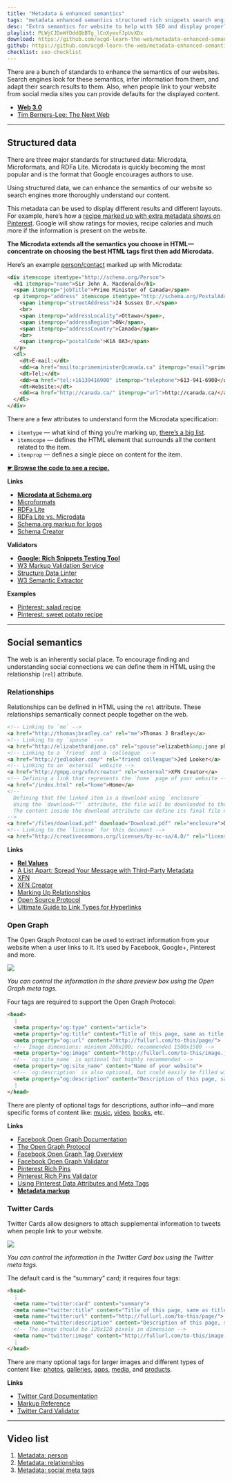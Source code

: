 ```yaml
---
title: "Metadata & enhanced semantics"
tags: "metadata enhanced semantics structured rich snippets search engine optimization microdata microformats rdfa schema org social semantics facebook twitter pinterest open graph"
desc: "Extra semantics for website to help with SEO and display properly in social media platforms."
playlist: PLWjCJDeWfDddQbBTg_lCnXyexfJpUvXDx
download: https://github.com/acgd-learn-the-web/metadata-enhanced-semantics-code/archive/master.zip
github: https://github.com/acgd-learn-the-web/metadata-enhanced-semantics-code
checklist: seo-checklist
---
```


There are a bunch of standards to enhance the semantics of our websites. Search engines look for these semantics, infer information from them, and adapt their search results to them. Also, when people link to your website from social media sites you can provide defaults for the displayed content.

- **[Web 3.0](http://vimeo.com/11529540)**
- [Tim Berners-Lee: The Next Web](http://www.ted.com/talks/tim_berners_lee_on_the_next_web.html)

---

## Structured data

There are three major standards for structured data: Microdata, Microformats, and RDFa Lite. Microdata is quickly becoming the most popular and is the format that Google encourages authors to use.

Using structured data, we can enhance the semantics of our website so search engines more thoroughly understand our content.

This metadata can be used to display different results and different layouts. For example, here’s how a [recipe marked up with extra metadata shows on Pinterest](http://www.pinterest.com/pin/153192824796589716/). Google will show ratings for movies, recipe calories and much more if the information is present on the website.

**The Microdata extends all the semantics you choose in HTML—concentrate on choosing the best HTML tags first then add Microdata.**

Here’s an example [person/contact](http://schema.org/Person) marked up with Microdata:

```html
<div itemscope itemtype="http://schema.org/Person">
  <h1 itemprop="name">Sir John A. Macdonald</h1>
  <span itemprop="jobTitle">Prime Minister of Canada</span>
  <p itemprop="address" itemscope itemtype="http://schema.org/PostalAddress">
    <span itemprop="streetAddress">24 Sussex Dr.</span>
    <br>
    <span itemprop="addressLocality">Ottawa</span>,
    <span itemprop="addressRegion">ON</span>,
    <span itemprop="addressCountry">Canada</span>
    <br>
    <span itemprop="postalCode">K1A 0A3</span>
  </p>
  <dl>
    <dt>E-mail:</dt>
    <dd><a href="mailto:primeminister@canada.ca" itemprop="email">primeminister@canada.ca</a></dd>
    <dt>Tel:</dt>
    <dd><a href="tel:+16139416900" itemprop="telephone">613-941-6900</a></dd>
    <dt>Website:</dt>
    <dd><a href="http://canada.ca/" itemprop="url">http://canada.ca/</a></dd>
  </dl>
</div>
```

There are a few attributes to understand form the Microdata specification:

- `itemtype` — what kind of thing you’re marking up, [there’s a big list](http://schema.org/docs/schemas.html).
- `itemscope` — defines the HTML element that surrounds all the content related to the item.
- `itemprop` — defines a single piece on content for the item.

**[☛ Browse the code to see a recipe.](https://github.com/acgd-learn-the-web/metadata-enhanced-semantics-code)**

**Links**

- **[Microdata at Schema.org](http://schema.org/)**
- [Microformats](http://microformats.org/)
- [RDFa Lite](http://rdfa.info/)
- [RDFa Lite vs. Microdata](http://manu.sporny.org/2012/mythical-differences/)
- [Schema.org markup for logos](http://googlewebmastercentral.blogspot.ca/2013/05/using-schemaorg-markup-for-organization.html)
- [Schema Creator](http://schema-creator.org/)

**Validators**

- **[Google: Rich Snippets Testing Tool](http://www.google.com/webmasters/tools/richsnippets)**
- [W3 Markup Validation Service](http://validator.w3.org/nu/)
- [Structure Data Linter](http://validator.w3.org/nu/)
- [W3 Semantic Extractor](http://www.w3.org/2003/12/semantic-extractor)

**Examples**

- [Pinterest: salad recipe](http://www.pinterest.com/pin/59532026297979167/)
- [Pinterest: sweet potato recipe](http://www.pinterest.com/pin/153192824796589716/)

---

## Social semantics

The web is an inherently social place. To encourage finding and understanding social connections we can define them in HTML using the relationship (`rel`) attribute.

### Relationships

Relationships can be defined in HTML using the `rel` attribute. These relationships semantically connect people together on the web.

```html
<!-- Linking to `me` -->
<a href="http://thomasjbradley.ca" rel="me">Thomas J Bradley</a>
<!-- Linking to my `spouse` -->
<a href="http://elizabethandjane.ca" rel="spouse">elizabeth&amp;jane photography</a>
<!-- Linking to a `friend` and a `colleague` -->
<a href="http://jedlooker.com/" rel="friend colleague">Jed Looker</a>
<!-- Linking to an `external` website -->
<a href="http://gmpg.org/xfn/creator" rel="external">XFN Creator</a>
<!-- Defining a link that represents the `home` page of your website -->
<a href="/index.html" rel="home">Home</a>
<!--
  Defining that the linked item is a download using `enclosure`
  Using the `download=""` attribute, the file will be downloaded to the computer instead of opening
  The content inside the download attribute can define its final file name
-->
<a href="/files/download.pdf" download="Download.pdf" rel="enclosure">Download Now!</a>
<!-- Linking to the `license` for this document -->
<a href="http://creativecommons.org/licenses/by-nc-sa/4.0/" rel="license">License</a>
```

**Links**

- **[Rel Values](http://microformats.org/wiki/existing-rel-values)**
- [A List Apart: Spread Your Message with Third-Party Metadata](http://alistapart.com/article/like-able-content-spread-your-message-with-third-party-metadata)
- [XFN](http://gmpg.org/xfn/)
- [XFN Creator](http://gmpg.org/xfn/creator)
- [Marking Up Relationships](http://maban.co.uk/49)
- [Open Source Protocol](http://osprotocol.com/)
- [Ultimate Guide to Link Types for Hyperlinks](http://sixrevisions.com/html/link-types-hyperlinks/)

### Open Graph

The Open Graph Protocol can be used to extract information from your website when a user links to it. It’s used by Facebook, Google+, Pinterest and more.

![](facebook-open-graph.jpg)

*You can control the information in the share preview box using the Open Graph meta tags.*

Four tags are required to support the Open Graph Protocol:

```html
<head>
  ⋮
  <meta property="og:type" content="article">
  <meta property="og:title" content="Title of this page, same as title tag">
  <meta property="og:url" content="http://fullurl.com/to-this/page/">
  <!-- Image dimensions: minimum 200x200; recommended 1500x1500 -->
  <meta property="og:image" content="http://fullurl.com/to-this/image.jpg">
  <!-- `og:site_name` is optional but highly recommended -->
  <meta property="og:site_name" content="Name of your website">
  <!-- `og:description` is also optional, but could easily be filled with the meta description -->
  <meta property="og:description" content="Description of this page, same as meta description">
  ⋮
</head>
```

There are plenty of optional tags for descriptions, author info—and more specific forms of content like: [music](http://ogp.me/#type_music), [video](http://ogp.me/#type_video), [books](http://ogp.me/#type_book), etc.

**Links**

- [Facebook Open Graph Documentation](http://developers.facebook.com/docs/opengraph/)
- [The Open Graph Protocol](http://ogp.me/)
- [Facebook Open Graph Tag Overview](http://davidwalsh.name/facebook-meta-tags)
- [Facebook Open Graph Validator](https://developers.facebook.com/tools/debug/)
- [Pinterest Rich Pins](https://developers.pinterest.com/rich_pins_overview/)
- [Pinterest Rich Pins Validator](https://developers.pinterest.com/rich_pins/validator/)
- [Using Pinterest Data Attributes and Meta Tags](https://css-tricks.com/using-pinterest-data-attributes-and-meta-tags/)
- [**Metadata markup**](https://adactio.com/journal/9881)

### Twitter Cards

Twitter Cards allow designers to attach supplemental information to tweets when people link to your website.

![](twitter-cards.jpg)

*You can control the information in the Twitter Card box using the Twitter meta tags.*

The default card is the “summary” card; it requires four tags:

```html
<head>
  ⋮
  <meta name="twitter:card" content="summary">
  <meta name="twitter:title" content="Title of this page, same as title tag">
  <meta name="twitter:url" content="http://fullurl.com/to-this/page/">
  <meta name="twitter:description" content="Description of this page, same as meta description">
  <!-- The image should be 120x120 pixels in dimension -->
  <meta name="twitter:image" content="http://fullurl.com/to-this/image.jpg">
  ⋮
</head>
```

There are many optional tags for larger images and different types of content like: [photos](https://dev.twitter.com/docs/cards/types/photo-card), [galleries](https://dev.twitter.com/docs/cards/types/gallery-card), [apps](https://dev.twitter.com/docs/cards/types/app-card), [media](https://dev.twitter.com/docs/cards/types/player-card), and [products](https://dev.twitter.com/docs/cards/types/product-card).

**Links**

- [Twitter Card Documentation](https://dev.twitter.com/docs/cards)
- [Markup Reference](https://dev.twitter.com/docs/cards/markup-reference)
- [Twitter Card Validator](https://dev.twitter.com/docs/cards/validation/validator)

---

## Video list

1. [Metadata: person](https://www.youtube.com/watch?v=pjihcrIsX3k&list=PLWjCJDeWfDddQbBTg_lCnXyexfJpUvXDx&index=1)
2. [Metadata: relationships](https://www.youtube.com/watch?v=7k5ZT7iak6M&list=PLWjCJDeWfDddQbBTg_lCnXyexfJpUvXDx&index=2)
3. [Metadata: social meta tags](https://www.youtube.com/watch?v=xxk21IhoSdU&list=PLWjCJDeWfDddQbBTg_lCnXyexfJpUvXDx&index=3)
